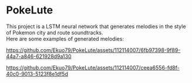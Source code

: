 # PokeLute
This project is a LSTM neural network that generates melodies in the style of Pokemon city and route soundtracks.<br>
Here are some examples of generated melodies:<br>

https://github.com/Ekuo79/PokeLute/assets/112114007/6fb97398-9f89-44a7-a846-621928d9a130

https://github.com/Ekuo79/PokeLute/assets/112114007/ceea6556-fd8f-40c0-9013-5123f8e1df5d

